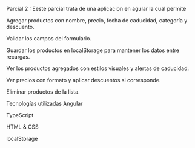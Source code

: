 Parcial 2 :
Eeste parcial trata de una aplicacion en agular la cual permite 

Agregar productos con nombre, precio, fecha de caducidad, categoría y descuento.

Validar los campos del formulario.

Guardar los productos en localStorage para mantener los datos entre recargas.

Ver los productos agregados con estilos visuales y alertas de caducidad.

Ver precios con formato y aplicar descuentos si corresponde.

Eliminar productos de la lista.

Tecnologías utilizadas
Angular

TypeScript

HTML & CSS

localStorage

